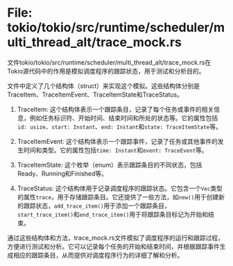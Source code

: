 # File: tokio/tokio/src/runtime/scheduler/multi_thread_alt/trace_mock.rs

文件tokio/tokio/src/runtime/scheduler/multi_thread_alt/trace_mock.rs在Tokio源代码中的作用是模拟调度程序的跟踪状态，用于测试和分析目的。

文件中定义了几个结构体（struct）来实现这个模拟。这些结构体分别是TraceItem、TraceItemEvent、TraceItemState和TraceStatus。

1. TraceItem: 这个结构体表示一个跟踪条目，记录了每个任务或事件的相关信息，例如任务标识符、开始时间、结束时间和所处的状态等。它的属性包括`id: usize`、`start: Instant`、`end: Instant`和`state: TraceItemState`等。

2. TraceItemEvent: 这个结构体表示一个跟踪事件，记录了任务或其他事件的发生时间和类型。它的属性包括`time: Instant`和`event: TraceEvent`等。

3. TraceItemState: 这个枚举（enum）表示跟踪条目的不同状态，包括Ready、Running和Finished等。

4. TraceStatus: 这个结构体用于记录调度程序的跟踪状态。它包含一个`Vec`类型的属性`trace`，用于存储跟踪条目。它还提供了一些方法，如`new()`用于创建新的跟踪状态，`add_trace_item()`用于添加一个跟踪条目，`start_trace_item()`和`end_trace_item()`用于将跟踪条目标记为开始和结束。

通过这些结构体和方法，trace_mock.rs文件模拟了调度程序的运行和跟踪过程，方便进行测试和分析。它可以记录每个任务的开始和结束时间，并根据跟踪事件生成相应的跟踪条目，从而提供对调度程序行为的详细了解和分析。


